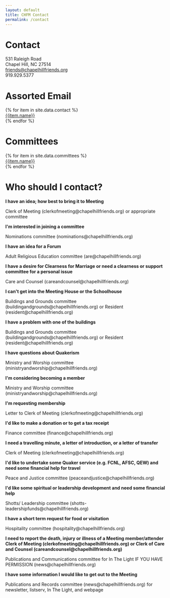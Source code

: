 ```yaml
---
layout: default
title: CHFM Contact
permalink: /contact
---
```


<div class="container" id="content">
    <div class="row pagecontent">
        <div class="col-sm-6">
            <h1>Contact</h1>
            <p>
                531 Raleigh Road <br />
                Chapel Hill, NC 27514<br />
                <a href="mailto:friends@chapelhillfriends.org">friends@chapelhillfriends.org</a><br />
                919.929.5377
            </p>
            <h1>Assorted Email</h1>
            {% for item in site.data.contact %}
                <p style="margin: 0">
                    <a href="mailto:{{ item.email }}@chapelhillfriends.org">{{item.name}}</a>
                </p>
            {% endfor %}
        </div>
        <div class="col-sm-6" style="word-wrap: break-word">
            <h1>Committees</h1>
            {% for item in site.data.committees %}
                <p style="margin: 0">
                    <a href="mailto:{% if item.email %}{{ item.email }}{% else %}{{ item.name | downcase | remove: ' '}}{% endif %}@chapelhillfriends.org">{{item.name}}</a>
                </p>
            {% endfor %}
        </div>
        <div class="col">
            <h1>Who should I contact?</h1>
            <p></p>
            <b>I have an idea; how best to bring it to Meeting</b>
            <p>Clerk of Meeting (clerkofmeeting@chapelhillfriends.org) or appropriate committee </p>
            <b>I'm interested in joining a committee</b>
            <p>Nominations committee (nominations@chapelhillfriends.org) </p>
            <b>I have an idea for a Forum</b>
            <p>Adult Religious Education committee (are@chapelhillfriends.org) </p>
            <b>I have a desire for Clearness for Marriage or need a clearness or support committee for a personal issue</b>
            <p>Care and Counsel (careandcounsel@chapelhillfriends.org) </p>
            <b>I can't get into the Meeting House or the Schoolhouse</b>
            <p>Buildings and Grounds committee (buildingandgrounds@chapelhillfriends.org) or Resident (resident@chapelhillfriends.org) </p>
            <b>I have a problem with one of the buildings</b>
            <p>Buildings and Grounds committee (buildingandgrounds@chapelhillfriends.org) or Resident (resident@chapelhillfriends.org) </p>
            <b>I have questions about Quakerism</b>
            <p>Ministry and Worship committee (ministryandworship@chapelhillfriends.org) </p>
            <b>I'm considering becoming a member</b>
            <p>Ministry and Worship committee (ministryandworship@chapelhillfriends.org) </p>
            <b>I'm requesting membership</b>
            <p>Letter to Clerk of Meeting (clerkofmeeting@chapelhillfriends.org) </p>
            <b>I'd like to make a donation or to get a tax receipt</b>
            <p>Finance committee (finance@chapelhillfriends.org) </p>
            <b>I need a travelling minute, a letter of introduction, or a letter of transfer</b>
            <p>Clerk of Meeting (clerkofmeeting@chapelhillfriends.org) </p>
            <b>I'd like to undertake some Quaker service (e.g. FCNL, AFSC, QEW) and need some financial help for travel</b>
            <p>Peace and Justice committee (peaceandjustice@chapelhillfriends.org) </p>
            <b>I'd like some spiritual or leadership development and need some financial help</b>
            <p>Shotts/ Leadership committee (shotts-leadershipfunds@chapelhillfriends.org) </p>
            <b>I have a short term request for food or visitation</b>
            <p>Hospitality committee (hospitality@chapelhillfriends.org) </p>
            <b>I need to report the death, injury or illness of a Meeting member/attender
            Clerk of Meeting (clerkofmeeting@chapelhillfriends.org) or Clerk of Care and Counsel (careandcounsel@chapelhillfriends.org) </b>
            <p>Publications and Communications committee for In The Light IF YOU HAVE PERMISSION (news@chapelhillfriends.org)</p>
            <b>I have some information I would like to get out to the Meeting</b>
            <p>Publications and Records committee (news@chapelhillfriends.org) for newsletter, listserv, In The Light, and webpage</p>
        </div>
    </div>
</div>